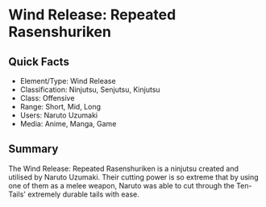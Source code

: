 # Wind Release: Repeated Rasenshuriken

## Quick Facts
- Element/Type: Wind Release
- Classification: Ninjutsu, Senjutsu, Kinjutsu
- Class: Offensive
- Range: Short, Mid, Long
- Users: Naruto Uzumaki
- Media: Anime, Manga, Game

## Summary
The Wind Release: Repeated Rasenshuriken is a ninjutsu created and utilised by Naruto Uzumaki. Their cutting power is so extreme that by using one of them as a melee weapon, Naruto was able to cut through the Ten-Tails' extremely durable tails with ease.
